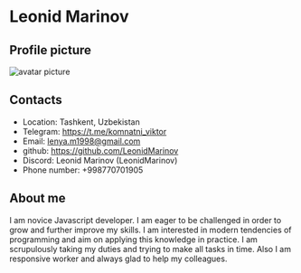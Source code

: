# Leonid Marinov

## Profile picture
  ![avatar picture](https://www.w3schools.com/w3images/avatar2.png)
## Contacts
* Location: Tashkent, Uzbekistan
* Telegram: https://t.me/komnatni_viktor
* Email: lenya.m1998@gmail.com
* github: https://github.com/LeonidMarinov
* Discord: Leonid Marinov (LeonidMarinov)
* Phone number: +998770701905

## About me 
I am novice Javascript developer. I am eager to be challenged in order to grow and further improve my skills. I am interested in modern tendencies of programming and aim on applying this knowledge in practice. I am scrupulously taking my duties and trying to make all tasks in time. Also I am responsive worker and always glad to help my colleagues.